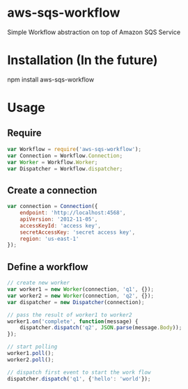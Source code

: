 # aws-sqs-workflow
Simple Workflow abstraction on top of Amazon SQS Service

# Installation (In the future)
npm install aws-sqs-workflow

# Usage

## Require
```javascript
var Workflow = require('aws-sqs-workflow');
var Connection = Workflow.Connection;
var Worker = Workflow.Worker;
var Dispatcher = Workflow.dispatcher;
```

## Create a connection
```javascript
var connection = Connection({
    endpoint: 'http://localhost:4568',
    apiVersion: '2012-11-05',
    accessKeyId: 'access key',
    secretAccessKey: 'secret access key',
    region: 'us-east-1'
});
```

## Define a workflow
```javascript
// create new worker
var worker1 = new Worker(connection, 'q1', {});
var worker2 = new Worker(connection, 'q2', {});
var dispatcher = new Dispatcher(connection);

// pass the result of worker1 to worker2
worker1.on('complete', function(message) {
    dispatcher.dispatch('q2', JSON.parse(message.Body));
});

// start polling
worker1.poll();
worker2.poll();

// dispatch first event to start the work flow
dispatcher.dispatch('q1', {'hello': 'world'});
```
